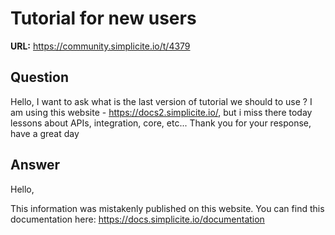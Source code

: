 # Tutorial for new users

**URL:** https://community.simplicite.io/t/4379

## Question
Hello, 
I want to ask what is the last version of tutorial we should to use ? I am using this website - https://docs2.simplicite.io/, but i miss there today lessons about APIs, integration, core, etc... 
Thank you for your response, have a great day

## Answer
Hello, 

This information was mistakenly published on this website. You can find this documentation here: https://docs.simplicite.io/documentation
